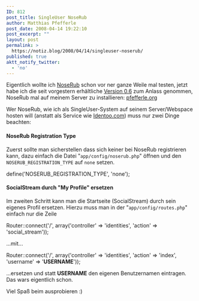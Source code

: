 ```yaml
---
ID: 812
post_title: SingleUser NoseRub
author: Matthias Pfefferle
post_date: 2008-04-14 19:22:10
post_excerpt: ""
layout: post
permalink: >
  https://notiz.blog/2008/04/14/singleuser-noserub/
published: true
aktt_notify_twitter:
  - 'no'
---
```

Eigentlich wollte ich <a href="http://noserub.com/">NoseRub</a> schon vor ner ganze Weile mal testen, jetzt habe ich die seit vorgestern erhältliche <a href="http://noserub.com/blog/archives/52-NoseRub-0.6-released.html">Version 0.6</a> zum Anlass genommen, NoseRub mal auf meinem Server zu installieren: <a href="http://pfefferle.org">pfefferle.org</a>

Wer NoseRub, wie ich als SingleUser-System auf seinem Server/Webspace hosten will (anstatt als Service wie <a href="http://identoo.com/">Identoo.com</a>) muss nur zwei Dinge beachten:

<h4>NoseRub Registration Type</h4>

Zuerst sollte man sicherstellen dass sich keiner bei NoseRub registrieren kann, dazu einfach die Datei "<code>app/config/noserub.php</code>" öffnen und den <code>NOSERUB_REGISTRATION_TYPE</code> auf <code>none</code> setzen.

<p class="code">define('NOSERUB_REGISTRATION_TYPE', 'none');</p>

<h4>SocialStream durch "My Profile" ersetzen</h4>

Im zweiten Schritt kann man die Startseite (SocialStream) durch sein eigenes Profil ersetzen. Hierzu muss man in der "<code>app/config/routes.php</code>" einfach nur die Zeile

<p class="code">Router::connect('/', array('controller' => 'identities', 'action' => 'social_stream'));</p>

...mit...

<p class="code">Router::connect('/', array('controller' => 'identities', 'action' => 'index', 'username' => '<strong>USERNAME</strong>'));</p>

...ersetzen und statt <strong>USERNAME</strong> den eigenen Benutzernamen eintragen. Das wars eigentlich schon.

Viel Spaß beim ausprobieren :)